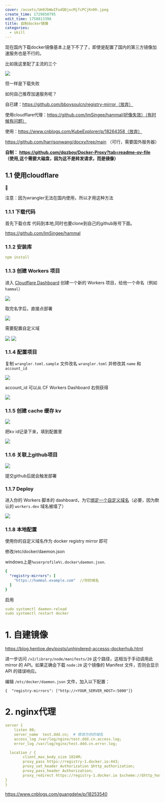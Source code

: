 ```yaml
---
cover: /assets/Um9JbWwIFodQDjxcMjfcPCjKnHh.jpeg
create_time: 1729850795
edit_time: 1758813398
title: 自制docker镜像
categories:
  - skill
---
```



现在国内下载docker镜像基本上是下不了了，即使是配置了国内的第三方镜像加速服务也是不行的。

比如我这里配了主流的三个

<img src="/assets/Nw62blsNzohkG5xnV3RcOqkOnVc.png" src-width="373" class="markdown-img m-auto" src-height="113" align="center"/>

但一样是下载失败

如何自己推荐加速服务呢？

自已建：https://github.com/bboysoulcn/registry-mirror（放弃）

使用cloudflare代理：https://github.com/ImSingee/hammal(好像失效）（有时候有问题）

使用：https://www.cnblogs.com/KubeExplorer/p/18264358（放弃）

https://github.com/harrisonwang/docxy/tree/main  （可行，需要国外服务器）

 **自制：** **https://github.com/dqzboy/Docker-Proxy?tab=readme-ov-file** **（使用,这个需要大磁盘，因为这不是转发请求，而是镜像）**

## 1.1 使用cloudflare

<div class="callout callout-bg-2 callout-border-2">
<div class='callout-emoji'>🚅</div>
<p>注意：因为wrangler无法在国内使用，所以才用这种方法 </p>
</div>

### 1.1.1 下载代码

首先下载仓库  代码到本地,同时也要clone到自己的github账号下面。

https://github.com/ImSingee/hammal 

### 1.1.2 安装库

```yaml
npm install
```

### 1.1.3  **创建 Workers 项目**

进入 [Cloudflare Dashboard](https://dash.cloudflare.com/) 创建一个新的 Workers 项目，给他一个命名（例如 `hammal`）

<img src="/assets/J7FQbVclCojDjtxouFhcD5GVnHg.png" src-width="681" class="markdown-img m-auto" src-height="219" align="center"/>

取完名字后，直接点部署

<img src="/assets/VHs8bMcgAoJBhsx7dzmc5V9XnWd.png" src-width="498" class="markdown-img m-auto" src-height="124" align="center"/>

需要配置自定义域

<img src="/assets/V0oXbvJGMoWxfuxFRnVckhDrnmb.png" src-width="1149" class="markdown-img m-auto" src-height="390" align="center"/>

<img src="/assets/GQ6vbH7yNoGZSXxRdmvcpfIunmg.png" src-width="358" class="markdown-img m-auto" src-height="370" align="center"/>

### 1.1.4 配置项目

复制 `wrangler.toml.sample` 文件改名 `wrangler.toml` 并修改其 `name` 和 `account_id`

<img src="/assets/BV2ibYX6voh71Zx7R92cxy7Jnng.png" src-width="664" class="markdown-img m-auto" src-height="388" align="center"/>

account_id 可以从 CF Workers Dashboard 右侧获得

<img src="/assets/ENDfbnNYhoUfYWxe1qecXHx6nxf.png" src-width="1227" class="markdown-img m-auto" src-height="350" align="center"/>

### 1.1.5  **创建 cache 缓存 kv**

<img src="/assets/ADlybt5u2oLDVBx8Hswc2aSNnuf.png" src-width="1551" class="markdown-img m-auto" src-height="1104" align="center"/>

把kv id记录下来，填到配置里

<img src="/assets/UE20b4SfVog5kExIDzQctOQCnWb.png" src-width="1064" class="markdown-img m-auto" src-height="431" align="center"/>

### 1.1.6 关联上github项目

<img src="/assets/HuFZbLniOoVrtnxLbfFcaWxenPe.png" src-width="1076" class="markdown-img m-auto" src-height="437" align="center"/>

提交github后就会触发部署

### 1.1.7  **Deploy**

进入你的 Workers 脚本的 dashboard，为它[绑定一个自定义域名](https://developers.cloudflare.com/workers/configuration/routing/custom-domains/#set-up-a-custom-domain-in-the-dashboard)（必要，因为默认的 `workers.dev` 域名被墙了）

<img src="/assets/R8xUb02VkoqFOsxLFxzcLLCVnb7.png" src-width="922" class="markdown-img m-auto" src-height="169" align="center"/>

### 1.1.8  **本地配置**

使用你的自定义域名作为 docker registry mirror 即可

修改/etc/docker/daemon.json

windows上是`%userprofile%\.docker\daemon.json`.

```yaml
{
  "registry-mirrors": [
    "https://hammal.example.com"  //你的域名
  ]
}
```

启用

```yaml
sudo systemctl daemon-reload
sudo systemctl restart docker
```

# 1. 自建镜像

https://blog.hentioe.dev/posts/unhindered-accesss-dockerhub.html

进一步访问 `/v2/library/node/manifests/20` 这个路径，这相当于手动调用此 mirror 的 API。如果正确会下载 `node:20` 这个镜像的 Manifest 文件，否则会显示 API 的错误响应。

编辑 `/etc/docker/daemon.json` 文件，加入以下配置：

```text
{  "registry-mirrors": ["http://<YOUR_SERVER_HOST>:5000"]}
```

# 2. nginx代理

```yaml
server {
    listen 80;
    server_name  test.ddd.cn;  # 修改为你的域名
    access_log /var/log/nginx/test.ddd.cn.access.log;
    error_log /var/log/nginx/test.ddd.cn.error.log;

  location / {
        client_max_body_size 1024M;
        proxy_pass https://registry-1.docker.io:443;
        proxy_set_header Authorization $http_authorization;
        proxy_pass_header Authorization;
        proxy_redirect https://registry-1.docker.io $scheme://$http_host;
}
}
```

https://www.cnblogs.com/guangdelw/p/18253540

